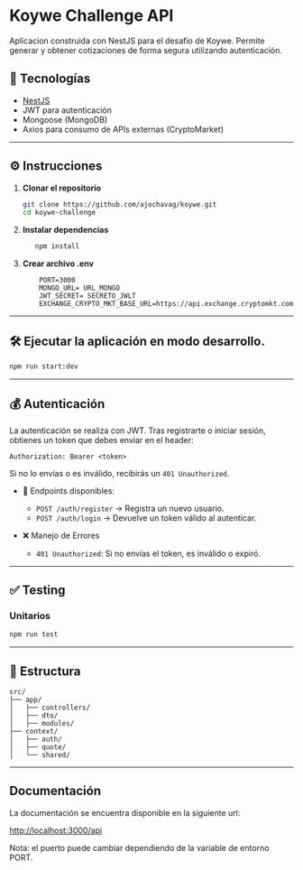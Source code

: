 # Koywe Challenge API

Aplicacion construida con NestJS para el desafío de Koywe. Permite generar y obtener cotizaciones de forma segura utilizando autenticación.

## 🚀 Tecnologías

- [NestJS](https://nestjs.com/)
- JWT para autenticación
- Mongoose (MongoDB)
- Axios para consumo de APIs externas (CryptoMarket)

---

## ⚙️ Instrucciones

1. **Clonar el repositorio**
   ```bash
   git clone https://github.com/ajochavag/koywe.git
   cd koywe-challenge
   ```

2. **Instalar dependencias**
   ```bash
      npm install
   ```

3. **Crear archivo .env** 
    ```env
        PORT=3000
        MONGO_URL= URL_MONGO
        JWT_SECRET= SECRETO_JWLT
        EXCHANGE_CRYPTO_MKT_BASE_URL=https://api.exchange.cryptomkt.com
    ```

---

## 🛠️ Ejecutar la aplicación en modo desarrollo.

```bash
npm run start:dev
```

---

## 💰 Autenticación

La autenticación se realiza con JWT. Tras registrarte o iniciar sesión, obtienes un token que debes enviar en el header:

```
Authorization: Bearer <token>
```

Si no lo envías o es inválido, recibirás un `401 Unauthorized`.

- 🔑 Endpoints disponibles:
  - `POST /auth/register` → Registra un nuevo usuario.
  - `POST /auth/login` → Devuelve un token válido al autenticar.

- ❌ Manejo de Errores

  - `401 Unauthorized`: Si no envías el token, es inválido o expiró.
---

## ✅ Testing

### Unitarios
```bash
npm run test
```

---

## 📅 Estructura

```
src/
├── app/
│   ├── controllers/
│   ├── dto/
│   ├── modules/
├── context/
│   ├── auth/
│   ├── quote/
│   └── shared/
```

---

## Documentación

La documentación se encuentra disponible en la siguiente url:

[http://localhost:3000/api](http://localhost:3000/api)

Nota: el puerto puede cambiar dependiendo de la variable de entorno PORT.
